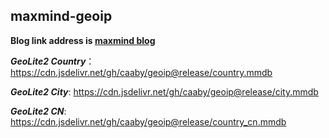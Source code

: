 ## maxmind-geoip  
**Blog link address is [maxmind blog](https://blog.maxmind.com/2019/12/18/significant-changes-to-accessing-and-using-geolite2-databases/)**  
  
***GeoLite2 Country***： <https://cdn.jsdelivr.net/gh/caaby/geoip@release/country.mmdb>  
  
***GeoLite2 City***: <https://cdn.jsdelivr.net/gh/caaby/geoip@release/city.mmdb>  
  
***GeoLite2 CN***: <https://cdn.jsdelivr.net/gh/caaby/geoip@release/country_cn.mmdb>  

